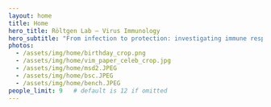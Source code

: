 ```yaml
---
layout: home
title: Home
hero_title: Röltgen Lab — Virus Immunology
hero_subtitle: "From infection to protection: investigating immune responses to viruses and vaccines"
photos:
  - /assets/img/home/birthday_crop.png
  - /assets/img/home/vim_paper_celeb_crop.jpg
  - /assets/img/home/msd2.JPEG
  - /assets/img/home/bsc.JPEG
  - /assets/img/home/bench.JPEG
people_limit: 9   # default is 12 if omitted
---
```

